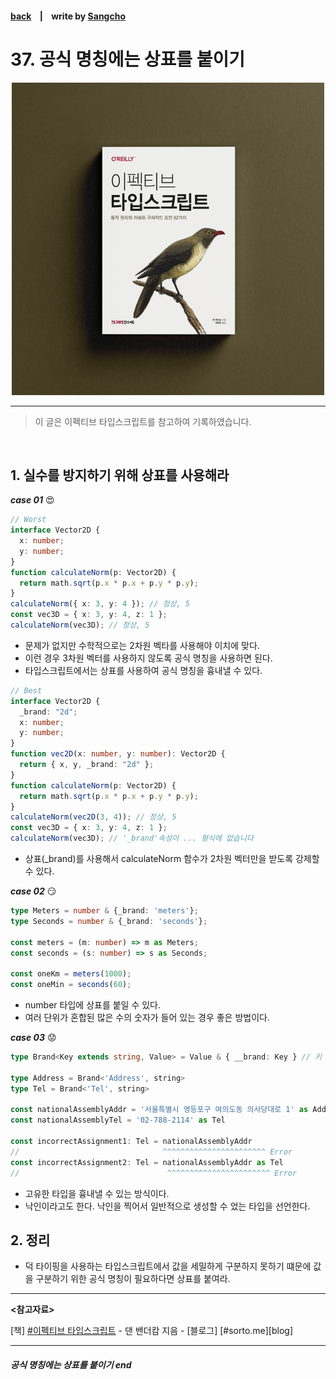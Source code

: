 #### [back](../../README.md) &nbsp;&nbsp; | &nbsp;&nbsp; write by [Sangcho][sangcho]

# 37. 공식 명칭에는 상표를 붙이기

<p align="center" style="width:500px; margin: 0 auto">
    <img src="../../image/main.png">
</p>

---

> 이 글은 이펙티브 타입스크립트를 참고하여 기록하였습니다.

<br>

## 1. 실수를 방지하기 위해 상표를 사용해라

***case 01*** 😍

```typescript
// Worst
interface Vector2D {
  x: number;
  y: number;
}
function calculateNorm(p: Vector2D) {
  return math.sqrt(p.x * p.x + p.y * p.y);
}
calculateNorm({ x: 3, y: 4 }); // 정상, 5
const vec3D = { x: 3, y: 4, z: 1 };
calculateNorm(vec3D); // 정상, 5
```

- 문제가 없지만 수학적으로는 2차원 벡타를 사용해야 이치에 맞다.
- 이런 경우 3차원 벡터를 사용하지 않도록 공식 명칭을 사용하면 된다.
- 타입스크립트에서는 상표를 사용하여 공식 명칭을 흉내낼 수 있다.

```typescript
// Best 
interface Vector2D {
  _brand: "2d";
  x: number;
  y: number;
}
function vec2D(x: number, y: number): Vector2D {
  return { x, y, _brand: "2d" };
}
function calculateNorm(p: Vector2D) {
  return math.sqrt(p.x * p.x + p.y * p.y);
}
calculateNorm(vec2D(3, 4)); // 정상, 5
const vec3D = { x: 3, y: 4, z: 1 };
calculateNorm(vec3D); // '_brand'속성이 ... 형식에 없습니다
```

- 상표(_brand)를 사용해서 calculateNorm 함수가 2차원 벡터만을 받도록 강제할 수 있다.

***case 02*** 😏

```typescript
type Meters = number & {_brand: 'meters'};
type Seconds = number & {_brand: 'seconds'};

const meters = (m: number) => m as Meters;
const seconds = (s: number) => s as Seconds;

const oneKm = meters(1000);
const oneMin = seconds(60);
```

- number 타입에 상표를 붙일 수 있다.
- 여러 단위가 혼합된 많은 수의 숫자가 들어 있는 경우 좋은 방법이다.

***case 03*** 😟

```typescript
type Brand<Key extends string, Value> = Value & { __brand: Key } // 키 이름은 아무거나 가능

type Address = Brand<'Address', string>
type Tel = Brand<'Tel', string>

const nationalAssemblyAddr = '서울특별시 영등포구 여의도동 의사당대로 1' as Address
const nationalAssemblyTel = '02-788-2114' as Tel

const incorrectAssignment1: Tel = nationalAssemblyAddr
//                                ^^^^^^^^^^^^^^^^^^^^^^^ Error
const incorrectAssignment2: Tel = nationalAssemblyAddr as Tel
//                                 ^^^^^^^^^^^^^^^^^^^^^^^ Error
```

- 고유한 타입을 흉내낼 수 있는 방식이다.
- 낙인이라고도 한다. 낙인을 찍어서 일반적으로 생성할 수 었는 타입을 선언한다.

## 2. 정리

- 덕 타이핑을 사용하는 타입스크립트에서 값을 세밀하게 구분하지 못하기 떄문에 값을 구분하기 위한 공식 명칭이 필요하다면 상표를 붙여라.

---

<strong><참고자료></strong>

[책] [#이펙티브 타입스크립트][effective-typescript] - 댄 밴더캄 지음 -
[블로그] [#sorto.me][blog]

---

##### 공식 명칭에는 상표를 붙이기 end

[effective-typescript]: https://www.aladin.co.kr/shop/wproduct.aspx?ItemId=273193135&start=slayer
[sangcho]: https://github.com/SangchoKim
[taeHyen]: https://github.com/Tap-Kim
[kangHyen]: https://github.com/NacreousCloud
[sumin]: https://github.com/ttumzzi
